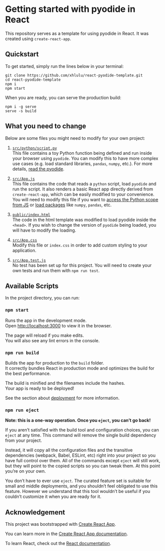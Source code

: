 # Getting started with pyodide in React

This repository serves as a template for using pyodide in React. It was created using `create-react-app`.

## Quickstart

To get started, simply run the lines below in your terminal:
```
git clone https://github.com/xhlulu/react-pyodide-template.git
cd react-pyodide-template
npm i
npm start
```

When you are ready, you can serve the production build:
```
npm i -g serve
serve -s build
```

## What you need to change

Below are some files you might need to modify for your own project:

1. [`src/python/script.py`](./src/python/script.py)\
This file contains a toy Python function being defined and run inside your browser using `pyodide`. You can modify this to have more complex use cases (e.g. load standard libraries, `pandas`, `numpy`, etc.). For more details, [read the pyodide](https://pyodide.readthedocs.io/en/latest/index.html).

2. [`src/App.js`](./src/App.js)\
This file contains the code that reads a `python` script, load `pyodide` and run the script. It also renders a basic React app directly derived from `create-react-app`, which can be easily modified to your convenience. You will need to modify this file if you want to [access the Python scope from JS](https://pyodide.readthedocs.io/en/latest/usage/quickstart.html#accessing-python-scope-from-javascript) or [load packages](https://pyodide.readthedocs.io/en/latest/usage/loading-packages.html) like `numpy`, `pandas`, etc.

3. [`public/index.html`](./public/index.html)\
The code in the html template was modified to load pyodide inside the `<head>`. If you wish to change the version of `pyodide` being loaded, you will have to modify the loading.

4. [`src/App.css`](./src/App.css)\
Modify this file or `index.css` in order to add custom styling to your application.

5. [`src/App.test.js`](./src/App.test.js)\
No test has been set up for this project. You will need to create your own tests and run them with `npm run test`.


## Available Scripts

In the project directory, you can run:

### `npm start`

Runs the app in the development mode.\
Open [http://localhost:3000](http://localhost:3000) to view it in the browser.

The page will reload if you make edits.\
You will also see any lint errors in the console.

<!-- ### `npm test`

Launches the test runner in the interactive watch mode.\
See the section about [running tests](https://facebook.github.io/create-react-app/docs/running-tests) for more information. -->

### `npm run build`

Builds the app for production to the `build` folder.\
It correctly bundles React in production mode and optimizes the build for the best performance.

The build is minified and the filenames include the hashes.\
Your app is ready to be deployed!

See the section about [deployment](https://facebook.github.io/create-react-app/docs/deployment) for more information.

### `npm run eject`

**Note: this is a one-way operation. Once you `eject`, you can’t go back!**

If you aren’t satisfied with the build tool and configuration choices, you can `eject` at any time. This command will remove the single build dependency from your project.

Instead, it will copy all the configuration files and the transitive dependencies (webpack, Babel, ESLint, etc) right into your project so you have full control over them. All of the commands except `eject` will still work, but they will point to the copied scripts so you can tweak them. At this point you’re on your own.

You don’t have to ever use `eject`. The curated feature set is suitable for small and middle deployments, and you shouldn’t feel obligated to use this feature. However we understand that this tool wouldn’t be useful if you couldn’t customize it when you are ready for it.


## Acknowledgement

This project was bootstrapped with [Create React App](https://github.com/facebook/create-react-app).

You can learn more in the [Create React App documentation](https://facebook.github.io/create-react-app/docs/getting-started).

To learn React, check out the [React documentation](https://reactjs.org/).

